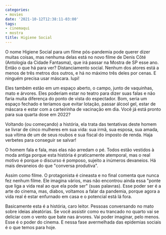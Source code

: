 ```yaml
---
categories:
- movies
date: '2021-10-12T12:38:11-03:00'
tags:
- cinemaqui
- mostra
title: Higiene Social
---
```


O nome Higiene Social para um filme pós-pandemia pode querer dizer muitas coisas, mas nenhuma delas está no novo filme de Denis Côté (Antologia da Cidade Fantasma), que irá passar na Mostra de SP esse ano. Então o que há para ver? Distanciamento social. Nenhum dos atores está a menos de três metros dos outros, e há no máximo três deles por cenas. E ninguém precisa usar máscara. Iupi!

Eles também estão em um espaço aberto, o campo, junto de vaquinhas, mato e árvores. Eles poderiam estar no teatro para dizer suas falas e não faria muita diferença do ponto de vista do espectador. Bom, seria um espaço fechado e teríamos que evitar lotação, passar álcool gel, estar de máscara e estar com a carteirinha de vacinação em dia. Você já está pronto para sua quarta dose em 2022?

Voltando (ou começando) a história, ela trata das tentativas deste homem se livrar de cinco mulheres em sua vida: sua irmã, sua esposa, sua amada, sua vítima de um de seus roubos e sua fiscal do imposto de renda. Haja verbetes para conseguir se salvar!

O homem fala e fala, mas elas não arredam o pé. Todos estão vestidos à moda antiga porque esta história é praticamente atemporal, mas o real motivo é porque o discurso é pomposo, sujeito a inúmeros devaneios. Há mais devaneios do que "conversa produtiva".

Assim como filme. O protagonista é cineasta e no final comenta que nunca fez nenhum filme. Ele imagina vários, mas não encontrou ainda essa "ponte que liga a vida real ao que ela pode ser" (suas palavras). Esse poder ser é a arte do cinema, mas, diabos, voltamos a falar da pandemia, porque agora a vida real é estar enfurnado em casa e o potencial está lá fora.

Basicamente esta é a história, caro leitor. Pessoas conversando no mato sobre ideias aleatórias. Se você assistir como eu trancado no quarto vai se deliciar com o vento que bate nas árvores. Vai poder imaginar, pelo menos. Esse é o poder do cinema. E nessa fase avermelhada das epidemias sociais é o que temos para hoje.
